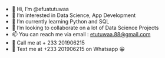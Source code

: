 - 👋 Hi, I’m @efuatutuwaa
- 👀 I’m interested in Data Science, App Development
- 🌱 I’m currently learning Python and SQL
- 💞️ I’m looking to collaborate on a lot of Data Science Projects
- 📫 You can reach me via email : etutuwaa.88@gmail.com 
- 📲 Call me at + 233 201906215
- 📱 Text me at +233 201906215  on Whatsapp 😀

<!---
efuatutuwaa/efuatutuwaa is a ✨ special ✨ repository because its `README.md` (this file) appears on your GitHub profile.
You can click the Preview link to take a look at your changes.
--->
